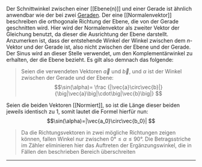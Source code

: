 Der Schnittwinkel zwischen einer [[Ebene(n)]] und einer Gerade ist ähnlich anwendbar wie der bei zwei [Geraden](Geradengleichung). Der eine [[Normalenvektor]] beschreiben die orthogonale Richtung der Ebene, die von der Gerade geschnitten wird. Hier wird der Normalenvektor als zweiter Vektor der Gleichung benutzt, da dieser die Ausrichtung der Ebene darstellt. Anzumerken ist, dass der entstehende Winkel der Winkel zwischen dem $n$-Vektor und der Gerade ist, also nicht zwischen der Ebene und der Gerade. Der Sinus wird an dieser Stelle verwendet, um den Komplementärwinkel zu erhalten, der die Ebene bezieht.
Es gilt also demnach das folgende:
>Seien die verwendeten Vektoren $\vec{a}$ und $\vec{b}$, und $\alpha$ ist der Winkel zwischen der Gerade und der Ebene:
$$\sin(\alpha)=
\frac
{|\vec{a}\circ\vec{b}|}
{\big|\vec{a}\big|\cdot\big|\vec{b}\big|}
$$

Seien die beiden Vektoren [[Normiert]], so ist die Länge dieser beiden jeweils identisch zu $1$, somit lautet die Formel hierfür nun:
$$\sin(\alpha)=|\vec{a_0}\circ\vec{b_0}|
$$
>Da die Richtungsvektoren in zwei mögliche Richtungen zeigen können, fallen Winkel nur zwischen $0°\le\alpha\le90°$. Die Betragsstriche im Zähler eliminieren hier das Auftreten der Ergänzungswinkel, die in Fällen den beschrieben Bereich überschreiten

---
